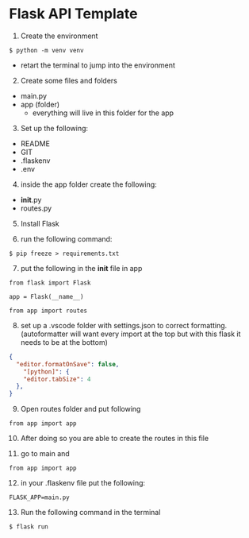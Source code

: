# Flask API Template

1. Create the environment
```
$ python -m venv venv
```
  - retart the terminal to jump into the environment

2. Create some files and folders
  - main.py
  - app (folder)
    - everything will live in this folder for the app
  
3. Set up the following:
  - README
  - GIT
  - .flaskenv
  - .env

4. inside the app folder create the following:
  - __init__.py
  - routes.py

5. Install Flask

6. run the following command:

```
$ pip freeze > requirements.txt
```

7. put the following in the __init__ file in app
```
from flask import Flask

app = Flask(__name__)

from app import routes
```

8. set up a .vscode folder with settings.json to correct formatting. (autoformatter will want every import at the top but with this flask it needs to be at the bottom)
```json
{
  "editor.formatOnSave": false,
    "[python]": {
    "editor.tabSize": 4
  },
}
```

9. Open routes folder and put following
```
from app import app
```

10. After doing so you are able to create the routes in this file

11. go to main and 
```
from app import app
```

12. in your .flaskenv file put the following:
```
FLASK_APP=main.py
```

13. Run the following command in the terminal
```
$ flask run
```

